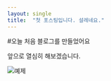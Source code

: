 ```yaml
---
layout: single
title:  "첫 포스팅입니다. 설레네요."
---
```

#오늘 처음 블로그를 만들었어요

앞으로 열심히 해보겠습니다.

![예제](C:\Users\이\Desktop\vscode\softkleenex-github-blog\softkleenex.github.io\images\2024-04-21-first\예제-1713693669796-1.png)
